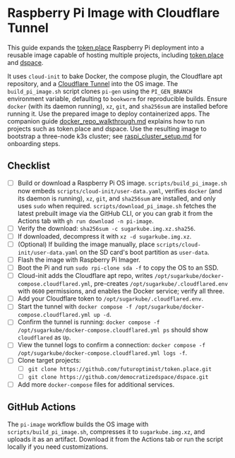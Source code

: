 # Raspberry Pi Image with Cloudflare Tunnel

This guide expands the
[token.place](https://github.com/futuroptimist/token.place) Raspberry Pi
deployment into a reusable image capable of hosting multiple projects, including
[token.place](https://github.com/futuroptimist/token.place) and
[dspace](https://github.com/democratizedspace/dspace).

It uses `cloud-init` to bake Docker, the compose plugin, the Cloudflare apt
repository, and a
[Cloudflare Tunnel](https://developers.cloudflare.com/cloudflare-one/connections/connect-apps/)
into the OS image. The `build_pi_image.sh` script clones `pi-gen` using the
`PI_GEN_BRANCH` environment variable, defaulting to `bookworm` for reproducible
builds. Ensure `docker` (with its daemon running), `xz`, `git`, and
`sha256sum` are installed before running it. Use the prepared image to deploy
containerized apps. The companion guide
[docker_repo_walkthrough.md](docker_repo_walkthrough.md) explains how to run
projects such as token.place and dspace. Use the resulting image to bootstrap a
three-node k3s cluster; see [raspi_cluster_setup.md](raspi_cluster_setup.md)
for onboarding steps.

## Checklist

- [ ] Build or download a Raspberry Pi OS image. `scripts/build_pi_image.sh`
      now embeds `scripts/cloud-init/user-data.yaml`, verifies `docker` (and
      its daemon is running), `xz`, `git`, and `sha256sum` are installed, and
      only uses `sudo` when required.
      `scripts/download_pi_image.sh` fetches the latest prebuilt image via the
      GitHub CLI, or you can grab it from the Actions tab with
      `gh run download -n pi-image`.
- [ ] Verify the download: `sha256sum -c sugarkube.img.xz.sha256`.
- [ ] If downloaded, decompress it with `xz -d sugarkube.img.xz`.
- [ ] (Optional) If building the image manually, place `scripts/cloud-init/user-data.yaml`
      on the SD card's boot partition as `user-data`.
- [ ] Flash the image with Raspberry Pi Imager.
- [ ] Boot the Pi and run `sudo rpi-clone sda -f` to copy the OS to an SSD.
- [ ] Cloud-init adds the Cloudflare apt repo, writes
      `/opt/sugarkube/docker-compose.cloudflared.yml`, pre-creates
      `/opt/sugarkube/.cloudflared.env` with `0600` permissions, and enables the
      Docker service; verify all three.
- [ ] Add your Cloudflare token to `/opt/sugarkube/.cloudflared.env`.
- [ ] Start the tunnel with `docker compose -f /opt/sugarkube/docker-compose.cloudflared.yml up -d`.
- [ ] Confirm the tunnel is running: `docker compose -f /opt/sugarkube/docker-compose.cloudflared.yml ps` should show `cloudflared` as `Up`.
- [ ] View the tunnel logs to confirm a connection:
      `docker compose -f /opt/sugarkube/docker-compose.cloudflared.yml logs -f`.
- [ ] Clone target projects:
  - [ ] `git clone https://github.com/futuroptimist/token.place.git`
  - [ ] `git clone https://github.com/democratizedspace/dspace.git`
- [ ] Add more `docker-compose` files for additional services.

## GitHub Actions

The `pi-image` workflow builds the OS image with `scripts/build_pi_image.sh`,
compresses it to `sugarkube.img.xz`, and uploads it as an artifact. Download it
from the Actions tab or run the script locally if you need customizations.
